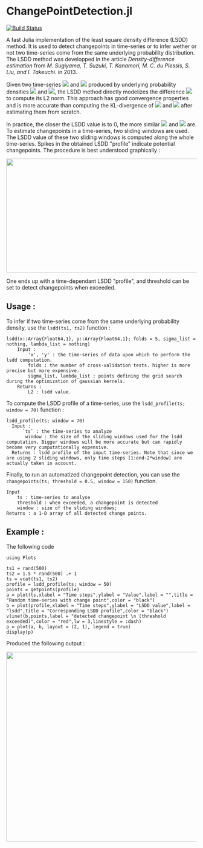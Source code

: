 # ChangePointDetection.jl
[![Build Status](https://travis-ci.com/johncwok/ChangePointDetection.jl.svg?branch=master)](https://travis-ci.com/johncwok/ChangePointDetection.jl)

A fast Julia implementation of the least square density difference (LSDD) method. It is used to detect changepoints in time-series or to infer wether or not two time-series come from the same underlying probability distribution. The LSDD method was developped in the article *Density-difference estimation* from *M. Sugiyama, T. Suzuki, T. Kanamori, M. C. du Plessis, S. Liu, and I. Takeuchi.* in 2013.

Given two time-series <img src="https://render.githubusercontent.com/render/math?math=x_{1}(t)"> and <img src="https://render.githubusercontent.com/render/math?math=x_{2}(t)"> produced by underlying probability densities <img src="https://render.githubusercontent.com/render/math?math=p_{1}(x)"> and <img src="https://render.githubusercontent.com/render/math?math=p_{2}(x)">, the LSDD method directly modelizes the difference <img src="https://render.githubusercontent.com/render/math?math=g(x) = p_{1}(x) - p_{2}(x)"> to compute its L2 norm. This approach has good convergence properties and is more accurate than computing the KL-divergence of <img src="https://render.githubusercontent.com/render/math?math=p_{1}(x)"> and <img src="https://render.githubusercontent.com/render/math?math=p_{2}(x)"> after estimating them from scratch.

In practice, the closer the LSDD value is to 0, the more similar <img src="https://render.githubusercontent.com/render/math?math=p_{1}(x)"> and <img src="https://render.githubusercontent.com/render/math?math=p_{2}(x)"> are. To estimate changepoints in a time-series, two sliding windows are used. The LSDD value of these two sliding windows is computed along the whole time-series. Spikes in the obtained LSDD "profile" indicate potential changepoints. The procedure is best understood graphically :

<p align="center">
  <img width="600" height="300" src="https://user-images.githubusercontent.com/34754896/85131911-1052dc80-b238-11ea-9e36-31d33a2fbd48.png">
</p>

One ends up with a time-dependant LSDD "profile", and threshold can be set to detect changepoints when exceeded.

## Usage :

To infer if two time-series come from the same underlying probability density, use the ```lsdd(ts1, ts2)``` function :
```
lsdd(x::Array{Float64,1}, y::Array{Float64,1}; folds = 5, sigma_list = nothing, lambda_list = nothing)
    Input :
        'x', 'y' : the time-series of data upon which to perform the lsdd computation.
        folds : the number of cross-validation tests. higher is more precise but more expensive.
        sigma_list, lambda_list : points defining the grid search during the optimization of gaussian kernels.
    Returns :
        L2 : lsdd value.
```

To compute the LSDD profile of a time-series, use the ```lsdd_profile(ts; window = 70)``` function :
```
lsdd_profile(ts; window = 70)
  Input :
      `ts` : the time-series to analyze
       window : the size of the sliding windows used for the lsdd computation. Bigger windows will be more accurate but can rapidly become very cumputationally expensive.
  Returns : lsdd profile of the input time-series. Note that since we are using 2 sliding windows, only time steps [1:end-2*window] are actually taken in account.  
```
Finally, to run an automatized changepoint detection, you can use the ```changepoints(ts; threshold = 0.5, window = 150)``` function.
```
Input
    ts : time-series to analyse
    threshold : when exceeded, a changepoint is detected
    window : size of the sliding windows;
Returns : a 1-D array of all detected change points.
```
## Example :
The following code 
```
using Plots

ts1 = rand(500)
ts2 = 1.5 * rand(500) .+ 1
ts = vcat(ts1, ts2)
profile = lsdd_profile(ts; window = 50)
points = getpoints(profile)
a = plot(ts,xlabel = "Time steps",ylabel = "Value",label = "",title = "Random time-series with change point",color = "black")
b = plot(profile,xlabel = "Time steps",ylabel = "LSDD value",label = "lsdd",title = "Corresponding LSDD profile",color = "black")
vline!(b,points,label = "detected changepoint \n (threshold exceeded)",color = "red",lw = 3,linestyle = :dash)
p = plot(a, b, layout = (2, 1), legend = true)
display(p)
```
Produced the following output :
<p align="center">
  <img width="800" height="500" src="https://user-images.githubusercontent.com/34754896/85133006-2bbee700-b23a-11ea-8478-203e90fdf1a4.PNG">
</p>

